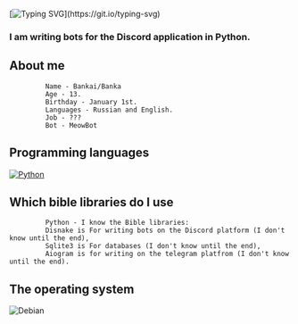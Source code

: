 [![Typing SVG](https://readme-typing-svg.herokuapp.com?color=%e292ee&lines=Hi!+My+name+is+Bankai+or+Banka!)](https://git.io/typing-svg)

### I am writing bots for the Discord application in Python.

## About me
             Name - Bankai/Banka
             Age - 13.
             Birthday - January 1st.
             Languages - Russian and English.
             Job - ???
             Bot - MeowBot


## Programming languages
  [![Python](https://img.shields.io/badge/python-3670A0?style=for-the-badge&logo=python&logoColor=ffdd54)](https://www.python.org/)

## Which bible libraries do I use
             Python - I know the Bible libraries:
             Disnake is For writing bots on the Discord platform (I don't know until the end),
             Sqlite3 is For databases (I don't know until the end),
             Aiogram is for writing on the telegram platfrom (I don't know until the end).
## The operating system
  ![Debian](https://img.shields.io/badge/Debian-D70A53?style=for-the-badge&logo=debian&logoColor=white)
